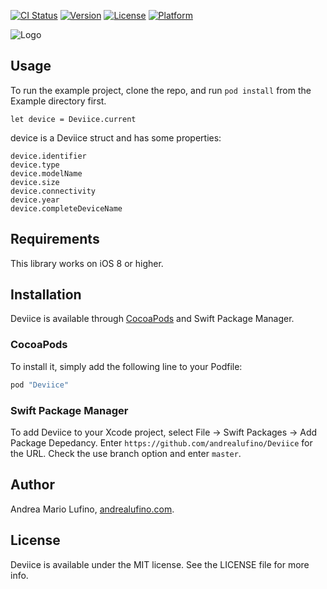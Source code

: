 [![CI Status](https://img.shields.io/travis/Andrea%20Mario%20Lufino/Deviice.svg?style=flat)](https://travis-ci.org/Andrea%20Mario%20Lufino/Deviice)
[![Version](https://img.shields.io/cocoapods/v/Deviice.svg?style=flat)](http://cocoapods.org/pods/Deviice)
[![License](https://img.shields.io/cocoapods/l/Deviice.svg?style=flat)](http://cocoapods.org/pods/Deviice)
[![Platform](https://img.shields.io/cocoapods/p/Deviice.svg?style=flat)](http://cocoapods.org/pods/Deviice)

![Logo](./Example/Deviice/Deviice.png)

## Usage

To run the example project, clone the repo, and run `pod install` from the Example directory first.

<pre><code>let device = Deviice.current
</code></pre>
device is a Deviice struct and has some properties:
 
<pre><code>device.identifier
device.type
device.modelName
device.size
device.connectivity
device.year
device.completeDeviceName
</code></pre>

## Requirements
 
This library works on iOS 8 or higher.

## Installation

Deviice is available through [CocoaPods](http://cocoapods.org) and Swift Package Manager.

### CocoaPods

To install
it, simply add the following line to your Podfile:

```ruby
pod "Deviice"
```

### Swift Package Manager

To add Deviice to your Xcode project, select File -> Swift Packages -> Add Package Depedancy. Enter `https://github.com/andrealufino/Deviice` for the URL. Check the use branch option and enter `master`.

## Author

Andrea Mario Lufino, [andrealufino.com](https://andrealufino.com).

## License

Deviice is available under the MIT license. See the LICENSE file for more info.
